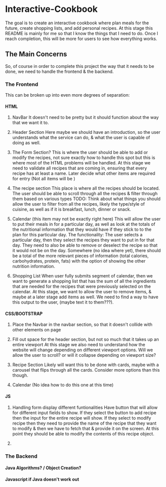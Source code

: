 # Interactive-Cookbook
The goal is to create an interactive cookbook where plan meals for the future, create shopping lists, and add personal recipes. At this stage this README is mainly for me so that I know the things that I need to do. Once I reach completion, this will be more for users to see how everything works.

## The Main Concerns

So, of course in order to complete this project the way that it needs to be done, we need to handle the frontend & the backend.

### The Frontend

This can be broken up into even more degrees of separation:

#### HTML

1. NavBar
It doesn't need to be pretty but it should function about the way that we want it to.

2. Header Section
Here maybe we should have an introduction, so the user understands what the service can do, & what the user is capable of doing as well.

3. The Form Section?
This is where the user should be able to add or modify the recipes, not sure exactly how to handle this spot but this is where most of the HTML problems will be handled.
At this stage we need to validate all recipes that are coming in, ensuring that every recipe has at least a name. Later decide what other items are required for entry (Not all items will be )

4. The recipe section
This place is where all the recipes should be located. The user should be able to scroll through all the recipes & filter through them based on various types
TODO: Think about what things you should allow the user to filter from all the recipes, likely the type/style of cuisine, as well as if it is breakfast, lunch, dinner or snack.

5. Calendar (this item may not be exactly right here)
This will allow the user to put their meals in for a particular day, as well as look at the totals of the nutritional information that they would have if they stick to to the plan for this particular day.
The functionality: The user selects a particular day, then they select the recipes they want to put in for that day. They need to also be able to remove or deselect the recipe so that it would not be on the day. Somewhere (no idea where yet), there should be a total of the more relevant pieces of information (total calories, carbohydrates, protein, fats) with the option of showing the other nutrition information.

6. Shopping List
When user fully submits segment of calendar, then we want to generate a shopping list that has the sum of all the ingredients that are needed for the recipes that were previously selected on the calendar. At this stage, we want to allow the user to remove items, & maybe at a later stage add items as well. We need to find a way to have this output to the user, (maybe text it to them???).



#### CSS/BOOTSTRAP

1. Place the Navbar in the navbar section, so that it doesn't collide with other elements on page

2. Fill out space for the header section, but not so much that it takes up an entire viewport
At this stage we also need to understand how the website will change depending on different viewport options. Will we allow the user to scroll? or will it collapse depending on viewport size?

3. Recipe Section
Likely will want this to be done with cards, maybe with a carousel that flips through all the cards. Consider more options than this though.

4. Calendar (No idea how to do this one at this time)


#### JS

1. Handling form display different funtionalities
Have button that will allow for different input fields to show. If they select the button to add recipe then the input for the entire recipe will show.
If they select to modify recipe then they need to provide the name of the recipe that they want to modify &  then we have to fetch that & provide it on the screen. At this point they should be able to modify the contents of this recipe object.

2.



### The Backend



#### Java Algorithms? / Object Creation?

#### Javascript if Java doesn't work out
